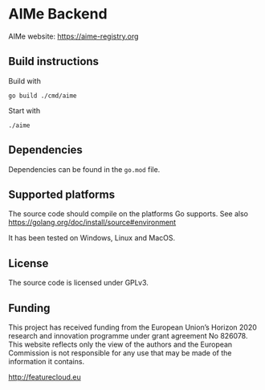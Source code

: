 # AIMe Backend

AIMe website: https://aime-registry.org

## Build instructions

Build with

`go build ./cmd/aime`

Start with

`./aime`

## Dependencies

Dependencies can be found in the `go.mod` file.

## Supported platforms

The source code should compile on the platforms Go supports. See also https://golang.org/doc/install/source#environment

It has been tested on Windows, Linux and MacOS.

## License

The source code is licensed under GPLv3.

## Funding

This project has received funding from the European Union’s Horizon 2020 research and innovation programme under grant 
agreement No 826078. This website reflects only the view of the authors and the European Commission is not responsible 
for any use that may be made of the information it contains.

http://featurecloud.eu